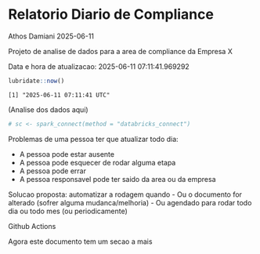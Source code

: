# Relatorio Diario de Compliance
Athos Damiani
2025-06-11

Projeto de analise de dados para a area de compliance da Empresa X

Data e hora de atualizacao: 2025-06-11 07:11:41.969292

``` r
lubridate::now()
```

    [1] "2025-06-11 07:11:41 UTC"

(Analise dos dados aqui)

``` r
# sc <- spark_connect(method = "databricks_connect")
```

Problemas de uma pessoa ter que atualizar todo dia:

-   A pessoa pode estar ausente
-   A pessoa pode esquecer de rodar alguma etapa
-   A pessoa pode errar
-   A pessoa responsavel pode ter saido da area ou da empresa

Solucao proposta: automatizar a rodagem quando - Ou o documento for
alterado (sofrer alguma mudanca/melhoria) - Ou agendado para rodar todo
dia ou todo mes (ou periodicamente)

Github Actions

Agora este documento tem um secao a mais
